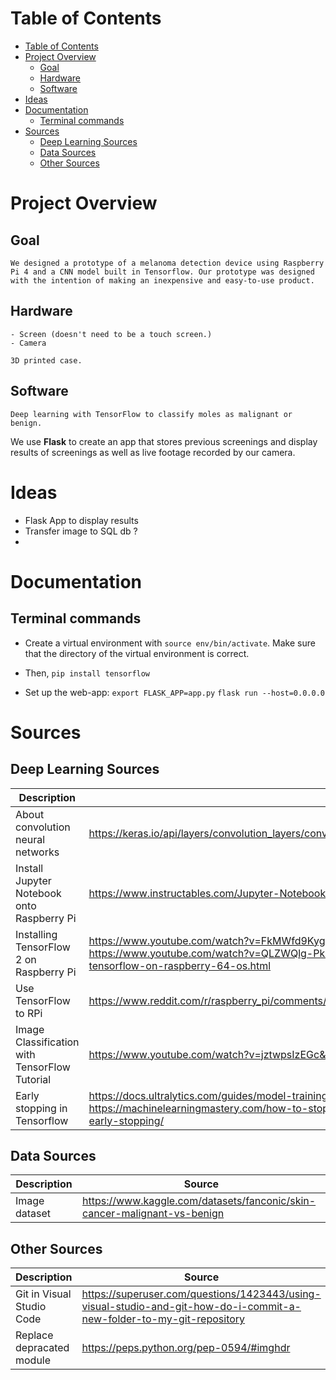 # Table of Contents

- [Table of Contents](#table-of-contents)
- [Project Overview](#project-overview)
  - [Goal](#goal)
  - [Hardware](#hardware)
  - [Software](#software)
- [Ideas](#ideas)
- [Documentation](#documentation)
  - [Terminal commands](#terminal-commands)
- [Sources](#sources)
  - [Deep Learning Sources](#deep-learning-sources)
  - [Data Sources](#data-sources)
  - [Other Sources](#other-sources)

# Project Overview
   ## Goal
    We designed a prototype of a melanoma detection device using Raspberry Pi 4 and a CNN model built in Tensorflow. Our prototype was designed with the intention of making an inexpensive and easy-to-use product.
   ## Hardware
    - Screen (doesn't need to be a touch screen.)
    - Camera 

    3D printed case.

   ## Software

    Deep learning with TensorFlow to classify moles as malignant or benign.
   We use **Flask** to create an app that stores previous screenings and display results of screenings as well as live footage recorded by our camera.


# Ideas
- Flask App to display results
- Transfer image to SQL db ?
- 
# Documentation

## Terminal commands
- Create a virtual environment with `source env/bin/activate`. Make sure that the directory of the virtual environment is correct.
- Then, `pip install tensorflow`

- Set up the web-app:
`export FLASK_APP=app.py`
`flask run --host=0.0.0.0`
# Sources
## Deep Learning Sources
| Description | Source |
|-----|-----|
| About convolution neural networks | https://keras.io/api/layers/convolution_layers/convolution2d/|
| Install Jupyter Notebook onto Raspberry Pi | https://www.instructables.com/Jupyter-Notebook-on-Raspberry-Pi/ |
| Installing TensorFlow 2 on Raspberry Pi | https://www.youtube.com/watch?v=FkMWfd9KygA&ab_channel=Engineering_life - https://www.youtube.com/watch?v=QLZWQlg-Pk0&ab_channel=SamWestbyTech https://qengineering.eu/install-tensorflow-on-raspberry-64-os.html |
| Use TensorFlow to RPi | https://www.reddit.com/r/raspberry_pi/comments/lms6mq/deploying_deep_learning_models_on_raspberry_pi_4_b/ |
| Image Classification with TensorFlow Tutorial | https://www.youtube.com/watch?v=jztwpsIzEGc&ab_channel=NicholasRenotte |
| Early stopping in Tensorflow | https://docs.ultralytics.com/guides/model-training-tips/#early-stopping https://machinelearningmastery.com/how-to-stop-training-deep-neural-networks-at-the-right-time-using-early-stopping/ |
## Data Sources
| Description | Source |
|-----|-----|
| Image dataset | https://www.kaggle.com/datasets/fanconic/skin-cancer-malignant-vs-benign |
## Other Sources
| Description | Source |
|-----|-----|
| Git in Visual Studio Code | https://superuser.com/questions/1423443/using-visual-studio-and-git-how-do-i-commit-a-new-folder-to-my-git-repository |
| Replace depracated module | https://peps.python.org/pep-0594/#imghdr |
